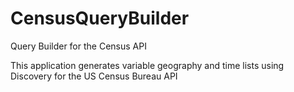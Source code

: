 # CensusQueryBuilder
Query Builder for the Census API

This application generates variable geography and time lists using Discovery for the US Census Bureau API
